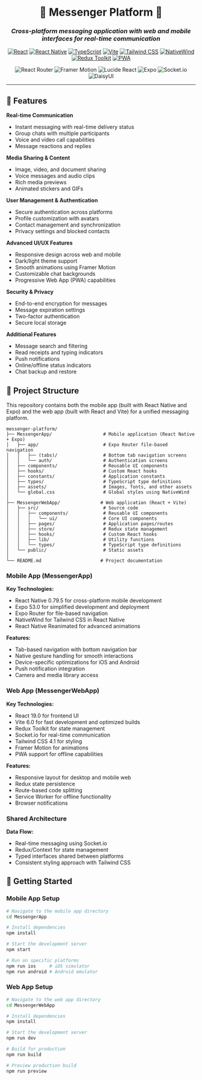 <div align="center">

# 🚀 Messenger Platform 🚀

### *Cross-platform messaging application with web and mobile interfaces for real-time communication*

[![React](https://img.shields.io/badge/React-19-61DAFB.svg?style=for-the-badge&logo=react)](https://react.dev/)
[![React Native](https://img.shields.io/badge/React_Native-0.79-61DAFB.svg?style=for-the-badge&logo=react)](https://reactnative.dev/)
[![TypeScript](https://img.shields.io/badge/TypeScript-5.7-3178C6.svg?style=for-the-badge&logo=typescript)](https://www.typescriptlang.org/)
[![Vite](https://img.shields.io/badge/Vite-6.0-646CFF.svg?style=for-the-badge&logo=vite)](https://vitejs.dev/)
[![Tailwind CSS](https://img.shields.io/badge/Tailwind_CSS-4.1-06B6D4.svg?style=for-the-badge&logo=tailwindcss)](https://tailwindcss.com/)
[![NativeWind](https://img.shields.io/badge/NativeWind-4.1-06B6D4.svg?style=for-the-badge&logo=tailwindcss)](https://nativewind.dev/)
[![Redux Toolkit](https://img.shields.io/badge/Redux_Toolkit-2.8-764ABC.svg?style=for-the-badge&logo=redux)](https://redux-toolkit.js.org/)
[![PWA](https://img.shields.io/badge/PWA-Ready-5A0FC8.svg?style=for-the-badge&logo=pwa)](https://web.dev/progressive-web-apps/)

![React Router](https://img.shields.io/badge/-React_Router_7.8-CA4245?style=for-the-badge&logo=reactrouter&logoColor=white)
![Framer Motion](https://img.shields.io/badge/-Framer_Motion_12.23-0055FF?style=for-the-badge&logo=framer&logoColor=white)
![Lucide React](https://img.shields.io/badge/-Lucide_React_0.54-000000?style=for-the-badge&logo=lucide&logoColor=white)
![Expo](https://img.shields.io/badge/-Expo_53.0-000020?style=for-the-badge&logo=expo&logoColor=white)
![Socket.io](https://img.shields.io/badge/-Socket.io_4.8-010101?style=for-the-badge&logo=socket.io&logoColor=white)
![DaisyUI](https://img.shields.io/badge/-DaisyUI_5.0-5A0FC8?style=for-the-badge&logo=daisyui&logoColor=white)

---

</div>

## 🚀 Features

**Real-time Communication**
- Instant messaging with real-time delivery status
- Group chats with multiple participants
- Voice and video call capabilities
- Message reactions and replies

**Media Sharing & Content**
- Image, video, and document sharing
- Voice messages and audio clips
- Rich media previews
- Animated stickers and GIFs

**User Management & Authentication**
- Secure authentication across platforms
- Profile customization with avatars
- Contact management and synchronization
- Privacy settings and blocked contacts

**Advanced UI/UX Features**
- Responsive design across web and mobile
- Dark/light theme support
- Smooth animations using Framer Motion
- Customizable chat backgrounds
- Progressive Web App (PWA) capabilities

**Security & Privacy**
- End-to-end encryption for messages
- Message expiration settings
- Two-factor authentication
- Secure local storage

**Additional Features**
- Message search and filtering
- Read receipts and typing indicators
- Push notifications
- Online/offline status indicators
- Chat backup and restore

## 📁 Project Structure

This repository contains both the mobile app (built with React Native and Expo) and the web app (built with React and Vite) for a unified messaging platform.

```
messenger-platform/
├── MessengerApp/                   # Mobile application (React Native + Expo)
│   ├── app/                        # Expo Router file-based navigation
│   │   ├── (tabs)/                 # Bottom tab navigation screens
│   │   └── auth/                   # Authentication screens
│   ├── components/                 # Reusable UI components
│   ├── hooks/                      # Custom React hooks
│   ├── constants/                  # Application constants
│   ├── types/                      # TypeScript type definitions
│   ├── assets/                     # Images, fonts, and other assets
│   └── global.css                  # Global styles using NativeWind
│
├── MessengerWebApp/               # Web application (React + Vite)
│   ├── src/                        # Source code
│   │   ├── components/             # Reusable UI components
│   │   │   └── ui/                 # Core UI components
│   │   ├── pages/                  # Application pages/routes
│   │   ├── store/                  # Redux state management
│   │   ├── hooks/                  # Custom React hooks
│   │   ├── lib/                    # Utility functions
│   │   └── types/                  # TypeScript type definitions
│   └── public/                     # Static assets
│
└── README.md                      # Project documentation
```
### Mobile App (MessengerApp)

**Key Technologies:**
- React Native 0.79.5 for cross-platform mobile development
- Expo 53.0 for simplified development and deployment
- Expo Router for file-based navigation
- NativeWind for Tailwind CSS in React Native
- React Native Reanimated for advanced animations

**Features:**
- Tab-based navigation with bottom navigation bar
- Native gesture handling for smooth interactions
- Device-specific optimizations for iOS and Android
- Push notification integration
- Camera and media library access

### Web App (MessengerWebApp)

**Key Technologies:**
- React 19.0 for frontend UI
- Vite 6.0 for fast development and optimized builds
- Redux Toolkit for state management
- Socket.io for real-time communication
- Tailwind CSS 4.1 for styling
- Framer Motion for animations
- PWA support for offline capabilities

**Features:**
- Responsive layout for desktop and mobile web
- Redux state persistence
- Route-based code splitting
- Service Worker for offline functionality
- Browser notifications

### Shared Architecture

**Data Flow:**
- Real-time messaging using Socket.io
- Redux/Context for state management
- Typed interfaces shared between platforms
- Consistent styling approach with Tailwind CSS

## 📱 Getting Started

### Mobile App Setup

```bash
# Navigate to the mobile app directory
cd MessengerApp

# Install dependencies
npm install

# Start the development server
npm start

# Run on specific platforms
npm run ios     # iOS simulator
npm run android # Android emulator
```

### Web App Setup

```bash
# Navigate to the web app directory
cd MessengerWebApp

# Install dependencies
npm install

# Start the development server
npm run dev

# Build for production
npm run build

# Preview production build
npm run preview
```
